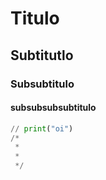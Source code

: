 # Titulo
## Subtitutlo
### Subsubtitulo
#### subsubsubsubtitulo

```python
// print("oi")
/*
 *
 *
 */
```